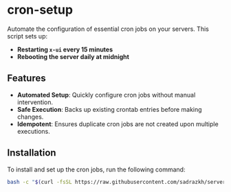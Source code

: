 # cron-setup

Automate the configuration of essential cron jobs on your servers. This script sets up:

- **Restarting `x-ui` every 15 minutes**
- **Rebooting the server daily at midnight**

## Features

- **Automated Setup**: Quickly configure cron jobs without manual intervention.
- **Safe Execution**: Backs up existing crontab entries before making changes.
- **Idempotent**: Ensures duplicate cron jobs are not created upon multiple executions.

## Installation

To install and set up the cron jobs, run the following command:

```bash
bash -c "$(curl -fsSL https://raw.githubusercontent.com/sadrazkh/server_corn_setup/main/install.sh)"
